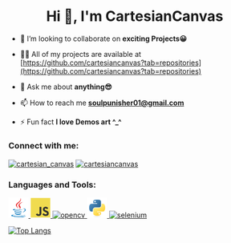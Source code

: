 
<h1 align="center">Hi 👋, I'm CartesianCanvas</h1>

- 👯 I’m looking to collaborate on **exciting Projects😀**

- 👨‍💻 All of my projects are available at [https://github.com/cartesiancanvas?tab=repositories](https://github.com/cartesiancanvas?tab=repositories)

- 💬 Ask me about **anything😎**

- 📫 How to reach me **soulpunisher01@gmail.com**

- ⚡ Fun fact **I love Demos art ^_^**

<h3 align="left">Connect with me:</h3>
<p align="left">
<a href="https://instagram.com/cartesian_canvas" target="blank"><img align="center" src="https://raw.githubusercontent.com/rahuldkjain/github-profile-readme-generator/master/src/images/icons/Social/instagram.svg" alt="cartesian_canvas" height="30" width="40" /></a>
<a href="https://www.youtube.com/channel/UCXT9GdDIkaXkZrNm8KKMeQQ" target="blank"><img align="center" src="https://raw.githubusercontent.com/rahuldkjain/github-profile-readme-generator/master/src/images/icons/Social/youtube.svg" alt="cartesiancanvas" height="30" width="40" /></a>
</p>


<h3 align="left">Languages and Tools:</h3>
<p align="left"><a href="https://www.java.com" target="_blank"> <img src="https://raw.githubusercontent.com/devicons/devicon/master/icons/java/java-original.svg" alt="java" width="40" height="40"/> </a> <a href="https://developer.mozilla.org/en-US/docs/Web/JavaScript" target="_blank"> <img src="https://raw.githubusercontent.com/devicons/devicon/master/icons/javascript/javascript-original.svg" alt="javascript" width="40" height="40"/> </a> <a href="https://opencv.org/" target="_blank"> <img src="https://www.vectorlogo.zone/logos/opencv/opencv-icon.svg" alt="opencv" width="40" height="40"/> </a> <a href="https://www.python.org" target="_blank"> <img src="https://raw.githubusercontent.com/devicons/devicon/master/icons/python/python-original.svg" alt="python" width="40" height="40"/> </a> <a href="https://www.selenium.dev" target="_blank"> <img src="https://raw.githubusercontent.com/detain/svg-logos/780f25886640cef088af994181646db2f6b1a3f8/svg/selenium-logo.svg" alt="selenium" width="40" height="40"/> </a> </p>

[![Top Langs](https://github-readme-stats.vercel.app/api/top-langs/?username=cartesiancanvas&layout=compact)](https://github.com/anuraghazra/github-readme-stats)

